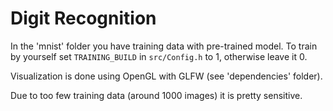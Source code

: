 # Digit Recognition

In the 'mnist' folder you have training data with pre-trained model. To train by yourself set ```TRAINING_BUILD``` in ```src/Config.h``` to 1, otherwise leave it 0.

Visualization is done using OpenGL with GLFW (see 'dependencies' folder).

Due to too few training data (around 1000 images) it is pretty sensitive.